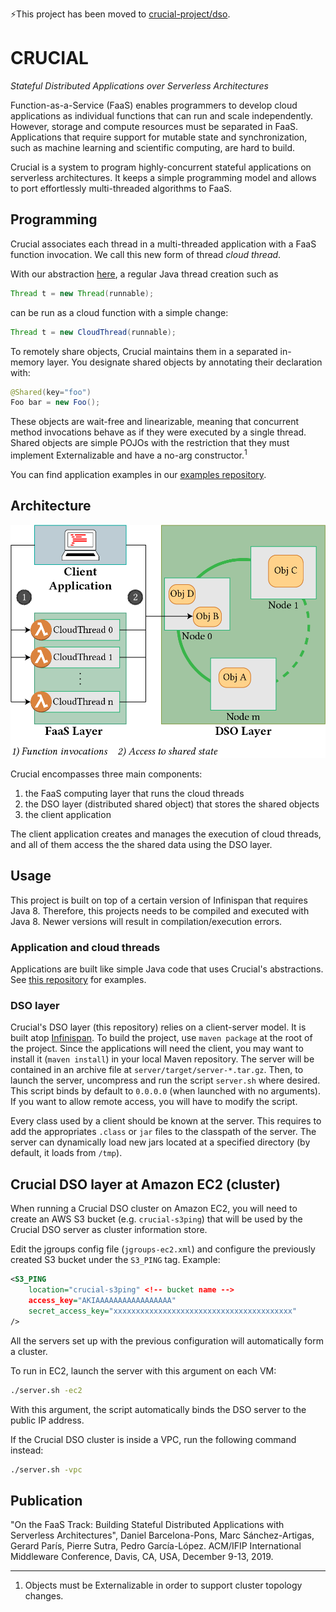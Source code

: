 ⚡This project has been moved to [crucial-project/dso](https://github.com/crucial-project/dso).

# CRUCIAL
_Stateful Distributed Applications over Serverless Architectures_

Function-as-a-Service (FaaS) enables programmers to develop cloud applications
as individual functions that can run and scale independently.
However, storage and compute resources must be separated in FaaS.
Applications that require support for mutable state and synchronization,
such as machine learning and scientific computing, are hard to build.

Crucial is a system to program highly-concurrent stateful applications on
serverless architectures. It keeps a simple programming model and allows to
port effortlessly multi-threaded algorithms to FaaS.

## Programming

Crucial associates each thread in a multi-threaded application with a FaaS
function invocation. We call this new form of thread _cloud thread_.

With our abstraction 
[here](https://github.com/danielBCN/crucial-executor),
a regular Java thread creation such as

```java
Thread t = new Thread(runnable);
```

can be run as a cloud function with a simple change:

```java
Thread t = new CloudThread(runnable);
```

To remotely share objects, Crucial maintains them in a separated in-memory
layer. You designate shared objects by annotating their declaration with:

```java
@Shared(key="foo")
Foo bar = new Foo();
```

These objects are wait-free and linearizable, meaning that concurrent method
invocations behave as if they were executed by a single thread.
Shared objects are simple POJOs with the restriction that they must implement
Externalizable and have a no-arg constructor.<sup>1</sup>

You can find application examples in our
[examples repository](https://github.com/danielBCN/crucial-examples).

## Architecture

![arch](./images/architecture.png "Crucial architecture")

Crucial encompasses three main components:

 1. the FaaS computing layer that runs the cloud threads
 2. the DSO layer (distributed shared object) that stores the shared objects
 3. the client application

The client application creates and manages the execution of cloud threads, and
all of them access the the shared data using the DSO layer.

## Usage

This project is built on top of a certain version of Infinispan that requires
Java 8.
Therefore, this projects needs to be compiled and executed with Java 8.
Newer versions will result in compilation/execution errors.

### Application and cloud threads
Applications are built like simple Java code that uses Crucial's abstractions.
See [this repository](https://github.com/danielBCN/crucial-examples)
for examples.

### DSO layer
Crucial's DSO layer (this repository) relies on a client-server model.
It is built atop [Infinispan](https://infinispan.org).
To build the project, use `maven package` at the root of the project.
Since the applications will need the client, you may want to install it
(`maven install`) in your local Maven repository.
The server will be contained in an archive file at `server/target/server-*.tar.gz`.
Then, to launch the server, uncompress and run the script `server.sh` where
desired. This script binds by default to `0.0.0.0` (when launched with no arguments).
If you want to allow remote access, you will have to modify the script. 

Every class used by a client should be known at the server.
This requires to add the appropriates `.class` or `jar` files to the classpath
of the server. The server can dynamically load new jars located at a specified
directory (by default, it loads from `/tmp`).

## Crucial DSO layer at Amazon EC2 (cluster)

When running a Crucial DSO cluster on Amazon EC2, you will need to create an
AWS S3 bucket (e.g. `crucial-s3ping`) that will be used by the Crucial DSO 
server as cluster information store.

Edit the jgroups config file (`jgroups-ec2.xml`) and configure the previously
created S3 bucket under the `S3_PING` tag. Example:

```xml
<S3_PING
    location="crucial-s3ping" <!-- bucket name -->
    access_key="AKIAAAAAAAAAAAAAAAAA"
    secret_access_key="xxxxxxxxxxxxxxxxxxxxxxxxxxxxxxxxxxxxxxxx"
/>
```

All the servers set up with the previous configuration will automatically form
a cluster. 

To run in EC2, launch the server with this argument on each VM:

```bash
./server.sh -ec2
```

With this argument, the script automatically binds the DSO server to the public
IP address.

If the Crucial DSO cluster is inside a VPC, run the following command instead:

```bash
./server.sh -vpc
```

## Publication

"On the FaaS Track: Building Stateful Distributed Applications with Serverless
Architectures", Daniel Barcelona-Pons, Marc Sánchez-Artigas, Gerard París,
Pierre Sutra, Pedro García-López. ACM/IFIP International Middleware Conference,
Davis, CA, USA, December 9-13, 2019.

-----

1. Objects must be Externalizable in order to support cluster topology changes.
